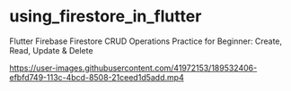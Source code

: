 # using_firestore_in_flutter
 Flutter Firebase Firestore CRUD Operations Practice for Beginner: Create, Read, Update & Delete


https://user-images.githubusercontent.com/41972153/189532406-efbfd749-113c-4bcd-8508-21ceed1d5add.mp4

